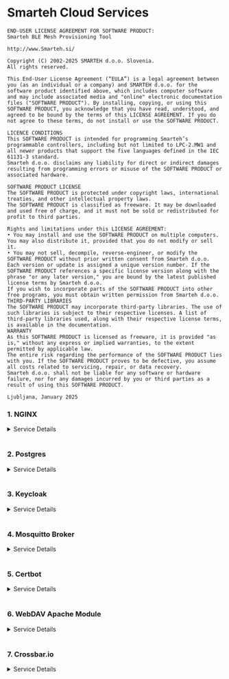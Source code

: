 # Smarteh Cloud Services

```
END-USER LICENSE AGREEMENT FOR SOFTWARE PRODUCT:
Smarteh BLE Mesh Provisioning Tool

http://www.Smarteh.si/

Copyright (C) 2002-2025 SMARTEH d.o.o. Slovenia.
All rights reserved.

This End-User License Agreement (“EULA”) is a legal agreement between you (as an individual or a company) and SMARTEH d.o.o. for the software product identified above, which includes computer software and may include associated media and "online" electronic documentation files ("SOFTWARE PRODUCT"). By installing, copying, or using this SOFTWARE PRODUCT, you acknowledge that you have read, understood, and agreed to be bound by the terms of this LICENSE AGREEMENT. If you do not agree to these terms, do not install or use the SOFTWARE PRODUCT.

LICENCE CONDITIONS
This SOFTWARE PRODUCT is intended for programming Smarteh’s programmable controllers, including but not limited to LPC-2.MW1 and all newer products that support the five languages defined in the IEC 61131-3 standard.
Smarteh d.o.o. disclaims any liability for direct or indirect damages resulting from programming errors or misuse of the SOFTWARE PRODUCT or associated hardware.

SOFTWARE PRODUCT LICENSE
The SOFTWARE PRODUCT is protected under copyright laws, international treaties, and other intellectual property laws.
The SOFTWARE PRODUCT is classified as freeware. It may be downloaded and used free of charge, and it must not be sold or redistributed for profit to third parties.

Rights and limitations under this LICENSE AGREEMENT:
• You may install and use the SOFTWARE PRODUCT on multiple computers. You may also distribute it, provided that you do not modify or sell it.
• You may not sell, decompile, reverse-engineer, or modify the SOFTWARE PRODUCT without prior written consent from Smarteh d.o.o.
Each version or update is assigned a unique version number. If the SOFTWARE PRODUCT references a specific license version along with the phrase "or any later version," you are bound by the latest published license terms by Smarteh d.o.o.
If you wish to incorporate parts of the SOFTWARE PRODUCT into other free programs, you must obtain written permission from Smarteh d.o.o.
THIRD-PARTY LIBRARIES
The SOFTWARE PRODUCT may incorporate third-party libraries. The use of such libraries is subject to their respective licenses. A list of third-party libraries used, along with their respective license terms, is available in the documentation.
WARRANTY
As this SOFTWARE PRODUCT is licensed as freeware, it is provided "as is," without any express or implied warranties, to the extent permitted by applicable law.
The entire risk regarding the performance of the SOFTWARE PRODUCT lies with you. If the SOFTWARE PRODUCT proves to be defective, you assume all costs related to servicing, repair, or data recovery.
Smarteh d.o.o. shall not be liable for any software or hardware failure, nor for any damages incurred by you or third parties as a result of using this SOFTWARE PRODUCT.

Ljubljana, January 2025
```

### 1. NGINX

<details markdown="1">
<summary>Service Details</summary>
<br>

**License:** 2-Clause BSD License

**Repository:** [https://github.com/nginx/nginx](https://github.com/nginx/nginx)

```
BSD 2-Clause License

Copyright (c) 2002-2023 NGINX, Inc. All rights reserved.

Redistribution and use in source and binary forms, with or without modification, are permitted provided that the following conditions are met:

Redistributions of source code must retain the above copyright notice, this list of conditions, and the following disclaimer.
Redistributions in binary form must reproduce the above copyright notice, this list of conditions, and the following disclaimer in the documentation and/or other materials provided with the distribution.
THIS SOFTWARE IS PROVIDED BY THE COPYRIGHT HOLDERS AND CONTRIBUTORS "AS IS" AND ANY EXPRESS OR IMPLIED WARRANTIES, INCLUDING, BUT NOT LIMITED TO, THE IMPLIED WARRANTIES OF MERCHANTABILITY AND FITNESS FOR A PARTICULAR PURPOSE ARE DISCLAIMED. IN NO EVENT SHALL THE COPYRIGHT HOLDER OR CONTRIBUTORS BE LIABLE FOR ANY DIRECT, INDIRECT, INCIDENTAL, SPECIAL, EXEMPLARY, OR CONSEQUENTIAL DAMAGES (INCLUDING, BUT NOT LIMITED TO, PROCUREMENT OF SUBSTITUTE GOODS OR SERVICES; LOSS OF USE, DATA, OR PROFITS; OR BUSINESS INTERRUPTION) HOWEVER CAUSED AND ON ANY THEORY OF LIABILITY, WHETHER IN CONTRACT, STRICT LIABILITY, OR TORT (INCLUDING NEGLIGENCE OR OTHERWISE) ARISING IN ANY WAY OUT OF THE USE OF THIS SOFTWARE, EVEN IF ADVISED OF THE POSSIBILITY OF SUCH DAMAGE.
```

</details>
<br>

### 2. Postgres

<details markdown="1">
<summary>Service Details</summary>
<br>

**License:** PostgreSQL License (similar to the MIT License)

**Repository:** [https://github.com/postgres/postgres](https://github.com/postgres/postgres)

```
PostgreSQL License

Copyright (c) 1996-2023, The PostgreSQL Global Development Group All rights reserved.

Redistribution and use in source and binary forms, with or without modification, are permitted provided that the following conditions are met:

Redistributions of source code must retain the above copyright notice, this list of conditions, and the following disclaimer.
Redistributions in binary form must reproduce the above copyright notice, this list of conditions, and the following disclaimer in the documentation and/or other materials provided with the distribution.
Neither the name of the PostgreSQL Global Development Group nor the names of its contributors may be used to endorse or promote products derived from this software without specific prior written permission.
Products derived from this software may not be called "PostgreSQL" nor may "PostgreSQL" appear in their name, without prior written permission of the PostgreSQL Global Development Group.
THIS SOFTWARE IS PROVIDED BY THE COPYRIGHT HOLDERS AND CONTRIBUTORS "AS IS" AND ANY EXPRESS OR IMPLIED WARRANTIES, INCLUDING, BUT NOT LIMITED TO, THE IMPLIED WARRANTIES OF MERCHANTABILITY AND FITNESS FOR A PARTICULAR PURPOSE ARE DISCLAIMED. IN NO EVENT SHALL THE COPYRIGHT HOLDER OR CONTRIBUTORS BE LIABLE FOR ANY DIRECT, INDIRECT, INCIDENTAL, SPECIAL, EXEMPLARY, OR CONSEQUENTIAL DAMAGES (INCLUDING, BUT NOT LIMITED TO, PROCUREMENT OF SUBSTITUTE GOODS OR SERVICES; LOSS OF USE, DATA, OR PROFITS; OR BUSINESS INTERRUPTION) HOWEVER CAUSED AND ON ANY THEORY OF LIABILITY, WHETHER IN CONTRACT, STRICT LIABILITY, OR TORT (INCLUDING NEGLIGENCE OR OTHERWISE) ARISING IN ANY WAY OUT OF THE USE OF THIS SOFTWARE, EVEN IF ADVISED OF THE POSSIBILITY OF SUCH DAMAGE.
```

</details>
<br>

### 3. Keycloak

<details markdown="1">
<summary>Service Details</summary>
<br>

**License:** Apache License 2.0

**Repository:** [https://github.com/keycloak/keycloak](https://github.com/keycloak/keycloak)

```
Apache License 2.0

Copyright 2014-2023 Red Hat, Inc. and others

Licensed under the Apache License, Version 2.0 (the "License");
you may not use this file except in compliance with the License.
You may obtain a copy of the License at

    http://www.apache.org/licenses/LICENSE-2.0

Unless required by applicable law or agreed to in writing, software
distributed under the License is distributed on an "AS IS" BASIS,
WITHOUT WARRANTIES OR CONDITIONS OF ANY KIND, either express or implied.
See the License for the specific language governing permissions and
limitations under the License.
```

</details>
<br>

### 4. Mosquitto Broker

<details markdown="1">
<summary>Service Details</summary>
<br>

**License:** Eclipse Public License 2.0

**Repository:** [https://github.com/eclipse/mosquitto](https://github.com/eclipse/mosquitto)

```
Eclipse Public License 2.0

This project is dual licensed under the Eclipse Public License 2.0 and the Eclipse Distribution License 1.0 as described in the epl-v20 and edl-v10 files.

https://www.eclipse.org/legal/epl-2.0/
https://www.eclipse.org/org/documents/edl-v10.php

The software and documentation made available under the Eclipse Public License 2.0 and the Eclipse Distribution License 1.0 are provided "as is" without warranty of any kind, either expressed or implied, including, but not limited to, the implied warranties of merchantability and fitness for a particular purpose.
```

</details>
<br>

### 5. Certbot

<details markdown="1">
<summary>Service Details</summary>
<br>

**License:** Apache License 2.0

**Repository:** [https://github.com/certbot/certbot](https://github.com/certbot/certbot)

```
Apache License 2.0

Copyright 2014-2023 Red Hat, Inc. and others

Licensed under the Apache License, Version 2.0 (the "License");
you may not use this file except in compliance with the License.
You may obtain a copy of the License at

    http://www.apache.org/licenses/LICENSE-2.0

Unless required by applicable law or agreed to in writing, software
distributed under the License is distributed on an "AS IS" BASIS,
WITHOUT WARRANTIES OR CONDITIONS OF ANY KIND, either express or implied.
See the License for the specific language governing permissions and
limitations under the License.
```

</details>
<br>

### 6. WebDAV Apache Module

<details markdown="1">
<summary>Service Details</summary>
<br>

**License:** Apache License 2.0

**Repository:** [https://github.com/apache/httpd](https://github.com/apache/httpd)

```
Apache License 2.0

Copyright 2014-2023 Red Hat, Inc. and others

Licensed under the Apache License, Version 2.0 (the "License");
you may not use this file except in compliance with the License.
You may obtain a copy of the License at

    http://www.apache.org/licenses/LICENSE-2.0

Unless required by applicable law or agreed to in writing, software
distributed under the License is distributed on an "AS IS" BASIS,
WITHOUT WARRANTIES OR CONDITIONS OF ANY KIND, either express or implied.
See the License for the specific language governing permissions and
limitations under the License.
```

</details>
<br>

### 7. Crossbar.io

<details markdown="1">
<summary>Service Details</summary>
<br>

**License:** Apache License 2.0

**Repository:** [https://github.com/crossbario/crossbar](https://github.com/crossbario/crossbar)

```
Apache License 2.0

Copyright 2014-2023 Red Hat, Inc. and others

Licensed under the Apache License, Version 2.0 (the "License");
you may not use this file except in compliance with the License.
You may obtain a copy of the License at

    http://www.apache.org/licenses/LICENSE-2.0

Unless required by applicable law or agreed to in writing, software
distributed under the License is distributed on an "AS IS" BASIS,
WITHOUT WARRANTIES OR CONDITIONS OF ANY KIND, either express or implied.
See the License for the specific language governing permissions and
limitations under the License.
```

</details>
<br>
